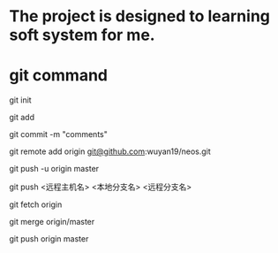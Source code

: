 # The project is designed to learning soft system for me.

# git command

git init

git add <filename>

git commit -m "comments"

git remote add origin git@github.com:wuyan19/neos.git

git push -u origin master

git push <远程主机名> <本地分支名> <远程分支名>

git fetch origin

git merge origin/master

git push origin master
